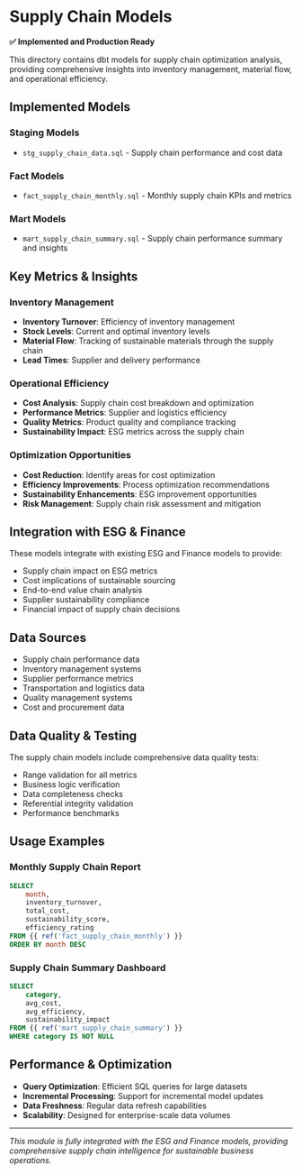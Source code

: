 # Supply Chain Models

**✅ Implemented and Production Ready**

This directory contains dbt models for supply chain optimization analysis, providing comprehensive insights into inventory management, material flow, and operational efficiency.

## Implemented Models

### Staging Models
- `stg_supply_chain_data.sql` - Supply chain performance and cost data

### Fact Models
- `fact_supply_chain_monthly.sql` - Monthly supply chain KPIs and metrics

### Mart Models
- `mart_supply_chain_summary.sql` - Supply chain performance summary and insights

## Key Metrics & Insights

### Inventory Management
- **Inventory Turnover**: Efficiency of inventory management
- **Stock Levels**: Current and optimal inventory levels
- **Material Flow**: Tracking of sustainable materials through the supply chain
- **Lead Times**: Supplier and delivery performance

### Operational Efficiency
- **Cost Analysis**: Supply chain cost breakdown and optimization
- **Performance Metrics**: Supplier and logistics efficiency
- **Quality Metrics**: Product quality and compliance tracking
- **Sustainability Impact**: ESG metrics across the supply chain

### Optimization Opportunities
- **Cost Reduction**: Identify areas for cost optimization
- **Efficiency Improvements**: Process optimization recommendations
- **Sustainability Enhancements**: ESG improvement opportunities
- **Risk Management**: Supply chain risk assessment and mitigation

## Integration with ESG & Finance

These models integrate with existing ESG and Finance models to provide:
- Supply chain impact on ESG metrics
- Cost implications of sustainable sourcing
- End-to-end value chain analysis
- Supplier sustainability compliance
- Financial impact of supply chain decisions

## Data Sources

- Supply chain performance data
- Inventory management systems
- Supplier performance metrics
- Transportation and logistics data
- Quality management systems
- Cost and procurement data

## Data Quality & Testing

The supply chain models include comprehensive data quality tests:
- Range validation for all metrics
- Business logic verification
- Data completeness checks
- Referential integrity validation
- Performance benchmarks

## Usage Examples

### Monthly Supply Chain Report
```sql
SELECT 
    month,
    inventory_turnover,
    total_cost,
    sustainability_score,
    efficiency_rating
FROM {{ ref('fact_supply_chain_monthly') }}
ORDER BY month DESC
```

### Supply Chain Summary Dashboard
```sql
SELECT 
    category,
    avg_cost,
    avg_efficiency,
    sustainability_impact
FROM {{ ref('mart_supply_chain_summary') }}
WHERE category IS NOT NULL
```

## Performance & Optimization

- **Query Optimization**: Efficient SQL queries for large datasets
- **Incremental Processing**: Support for incremental model updates
- **Data Freshness**: Regular data refresh capabilities
- **Scalability**: Designed for enterprise-scale data volumes

---

*This module is fully integrated with the ESG and Finance models, providing comprehensive supply chain intelligence for sustainable business operations.* 